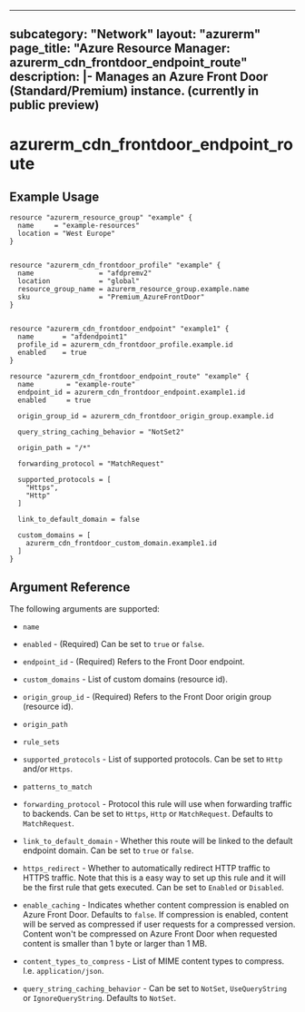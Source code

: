 
---
subcategory: "Network"
layout: "azurerm"
page_title: "Azure Resource Manager: azurerm_cdn_frontdoor_endpoint_route"
description: |-
  Manages an Azure Front Door (Standard/Premium) instance. (currently in public preview)
---

# azurerm_cdn_frontdoor_endpoint_route

## Example Usage

```hcl
resource "azurerm_resource_group" "example" {
  name     = "example-resources"
  location = "West Europe"
}


resource "azurerm_cdn_frontdoor_profile" "example" {
  name                = "afdpremv2"
  location            = "global"
  resource_group_name = azurerm_resource_group.example.name
  sku                 = "Premium_AzureFrontDoor"
}


resource "azurerm_cdn_frontdoor_endpoint" "example1" {
  name       = "afdendpoint1"
  profile_id = azurerm_cdn_frontdoor_profile.example.id
  enabled    = true
}

resource "azurerm_cdn_frontdoor_endpoint_route" "example" {
  name        = "example-route"
  endpoint_id = azurerm_cdn_frontdoor_endpoint.example1.id
  enabled     = true

  origin_group_id = azurerm_cdn_frontdoor_origin_group.example.id

  query_string_caching_behavior = "NotSet2"

  origin_path = "/*"

  forwarding_protocol = "MatchRequest"

  supported_protocols = [
    "Https",
    "Http"
  ]

  link_to_default_domain = false

  custom_domains = [
    azurerm_cdn_frontdoor_custom_domain.example1.id
  ]
}
````

## Argument Reference

The following arguments are supported:

* `name`
* `enabled` - (Required) Can be set to `true` or `false`.
* `endpoint_id` - (Required) Refers to the Front Door endpoint.
* `custom_domains` - List of custom domains (resource id).
* `origin_group_id` - (Required) Refers to the Front Door origin group (resource id).
* `origin_path`
* `rule_sets`
* `supported_protocols` - List of supported protocols. Can be set to `Http` and/or `Https`.
* `patterns_to_match`
* `forwarding_protocol` - Protocol this rule will use when forwarding traffic to backends. Can be set to `Https`, `Http` or `MatchRequest`. Defaults to `MatchRequest`.

* `link_to_default_domain` - Whether this route will be linked to the default endpoint domain. Can be set to `true` or `false`.

* `https_redirect` - Whether to automatically redirect HTTP traffic to HTTPS traffic. Note that this is a easy way to set up this rule and it will be the first rule that gets executed. Can be set to `Enabled` or `Disabled`.

* `enable_caching` - Indicates whether content compression is enabled on Azure Front Door. Defaults to `false`. If compression is enabled, content will be served as compressed if user requests for a compressed version. Content won't be compressed on Azure Front Door when requested content is smaller than 1 byte or larger than 1 MB.

* `content_types_to_compress` - List of MIME content types to compress. I.e. `application/json`.

* `query_string_caching_behavior` - Can be set to `NotSet`, `UseQueryString` or `IgnoreQueryString`. Defaults to `NotSet`.

